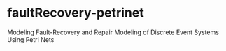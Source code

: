 # faultRecovery-petrinet
Modeling Fault-Recovery and Repair Modeling of Discrete Event Systems Using Petri Nets
